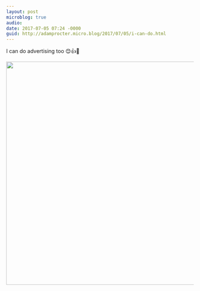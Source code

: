 ```yaml
---
layout: post
microblog: true
audio: 
date: 2017-07-05 07:24 -0000
guid: http://adamprocter.micro.blog/2017/07/05/i-can-do.html
---
```

I can do advertising too 😊👍🚂

<img src="http://adamprocter.micro.blog/uploads/2017/ce61d0fea5.jpg" width="600" height="600" />

